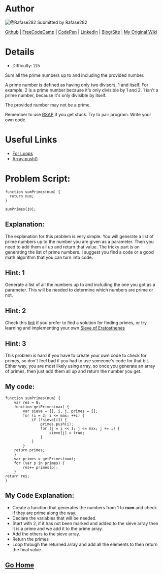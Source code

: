 # Author
![@Rafase282](https://avatars0.githubusercontent.com/Rafase282?&s=128) Submitted by Rafase282

[Github](https://github.com/Rafase282) | [FreeCodeCamp](http://www.freecodecamp.com/rafase282) |  [CodePen](http://codepen.io/Rafase282/) | [LinkedIn](https://www.linkedin.com/in/rafase282) | [Blog/Site](https://rafase282.wordpress.com/) | [My Original Wiki](http://rafase282.github.io/My-FreeCodeCamp-Code/)

# Details
- Difficulty: 2/5

Sum all the prime numbers up to and including the provided number.

A prime number is defined as having only two divisors, 1 and itself. For example, 2 is a prime number because it's only divisible by 1 and 2. 1 isn't a prime number, because it's only divisible by itself.

The provided number may not be a prime.

Remember to use [RSAP](http://www.freecodecamp.com/field-guide/how-do-i-get-help-when-I-get-stuck) if you get stuck. Try to pair program. Write your own code.

# Useful Links
- [For Loops](https://developer.mozilla.org/en-US/docs/Web/JavaScript/Reference/Statements/for)
- [Array.push()](https://developer.mozilla.org/en-US/docs/Web/JavaScript/Reference/Global_Objects/Array/push)

# Problem Script:

```
function sumPrimes(num) {
  return num;
}

sumPrimes(10);
```

## Explanation:
The explanation for this problem is very simple. You will generate a list of prime numbers up to the number you are given as a parameter. Then you need to add them all up and return that value. The tricky part is on generating the list of prime numbers. I suggest you find a code or a good math algorithm that you can turn into code.

## Hint: 1
Generate a list of all the numbers up to and including the one you got as a parameter. This will be needed to determine which numbers are prime or not.

## Hint: 2
Check this [link](http://stackoverflow.com/questions/11966520/how-to-find-prime-numbers-between-0-100) if you prefer to find a solution for finding primes, or try learning and implementing your own [Sieve of Eratosthenes](https://en.wikipedia.org/wiki/Sieve_of_Eratosthenes)

## Hint: 3
This problem is hard if you have to create your own code to check for primes, so don't feel bad if you had to use someone's code for that bit. Either way, you are most likely using array, so once you generate an array of primes, then just add them all up and return the number you get.

## My code:

```
function sumPrimes(num) {
    var res = 0;
    function getPrimes(max) {
        var sieve = [], i, j, primes = [];
        for (i = 2; i <= max; ++i) {
            if (!sieve[i]) {
                primes.push(i);
                for (j = i << 1; j <= max; j += i) {
                    sieve[j] = true;
                }
            }
        }
    return primes;
    }
    var primes = getPrimes(num);
    for (var p in primes) {
        res+= primes[p];
    }
return res;
}
```

## My Code Explanation:
- Create a function that generates the numbers from 1 to **num** and check if they are prime along the way.
- Declare the variables that will be needed.
- Start with 2, if it has not been marked and added to the sieve array then it is a prime and we add it to the prime array.
- Add the others to the sieve array.
- Return the primes
- Loop through the returned array and add all the elements to then return the final value.

## [Go Home](https://github.com/Rafase282/My-FreeCodeCamp-Code/wiki)
